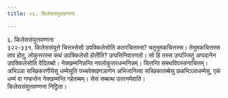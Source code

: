 ```yaml
---
title: ०६. किलेससंयुत्तवण्णना

---
```

६. किलेससंयुत्तवण्णना  
३२२-३३१. किलेससंयुत्ते चित्तस्सेसो उपक्किलेसोति कतरचित्तस्स? चतुभूमकचित्तस्स। तेभूमकचित्तस्स ताव होतु, लोकुत्तरस्स कथं उपक्किलेसो होतीति? उप्पत्तिनिवारणतो। सो हि तस्स उप्पज्जितुं अप्पदानेन उपक्किलेसोति वेदितब्बो। नेक्खम्मनिन्नन्ति नवलोकुत्तरधम्मनिन्नम्। चित्तन्ति समथविपस्सनाचित्तम्। अभिञ्ञा सच्छिकरणीयेसु धम्मेसूति पच्चवेक्खणञाणेन अभिजानित्वा सच्छिकातब्बेसु छळभिञ्ञाधम्मेसु, एकं धम्मं वा गण्हन्तेन नेक्खम्मन्ति गहेतब्बम्। सेसं सब्बत्थ उत्तानमेवाति।  
किलेससंयुत्तवण्णना निट्ठिता।  